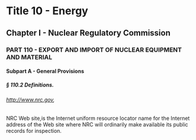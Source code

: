 
# Title 10 - Energy
## Chapter I - Nuclear Regulatory Commission
### PART 110 - EXPORT AND IMPORT OF NUCLEAR EQUIPMENT AND MATERIAL
#### Subpart A - General Provisions
##### § 110.2 Definitions.
###### http://www.nrc.gov,

NRC Web site,is the Internet uniform resource locator name for the Internet address of the Web site where NRC will ordinarily make available its public records for inspection.
